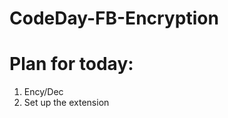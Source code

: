 CodeDay-FB-Encryption
=====================

Plan for today:
=======

1. Ency/Dec
2. Set up the extension
